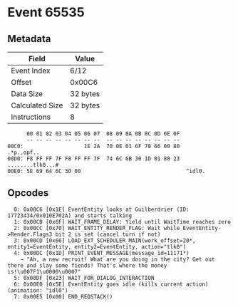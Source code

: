 # Event 65535

## Metadata

| Field           | Value    |
|-----------------|----------|
| Event Index     | 6/12     |
| Offset          | 0x00C6   |
| Data Size       | 32 bytes |
| Calculated Size | 32 bytes |
| Instructions    | 8        |

```
      00 01 02 03 04 05 06 07  08 09 0A 0B 0C 0D 0E 0F
      -- -- -- -- -- -- -- --  -- -- -- -- -- -- -- --
00C0:                   1E 2A  70 0E 01 6F 70 66 00 80        .*p..opf..
00D0: F8 FF FF 7F F8 FF FF 7F  74 6C 6B 30 1D 01 80 23  ........tlk0...#
00E0: 5E 69 64 6C 30 00                                 ^idl0.          
```

## Opcodes

```
  0: 0x00C6 [0x1E] EventEntity looks at Guilberdrier (ID: 17723434/0x010E702A) and starts talking
  1: 0x00CB [0x6F] WAIT_FRAME_DELAY: Yield until WaitTime reaches zero
  2: 0x00CC [0x70] WAIT_ENTITY_RENDER_FLAG: Wait while EventEntity->Render.Flags3 bit 2 is set (cancel turn if not)
  3: 0x00CD [0x66] LOAD_EXT_SCHEDULER_MAIN(work_offset=20*, entity1=EventEntity, entity2=EventEntity, action="tlk0")
  4: 0x00DC [0x1D] PRINT_EVENT_MESSAGE(message_id=11171*)
    → "Ah, a new recruit! What are you doing in the city? Get out there and slay some fiends! That's where the money is!\u007F1\u0000\u0007"
  5: 0x00DF [0x23] WAIT_FOR_DIALOG_INTERACTION
  6: 0x00E0 [0x5E] EventEntity goes idle (kills current action) (animation: "idl0")
  7: 0x00E5 [0x00] END_REQSTACK()
```
